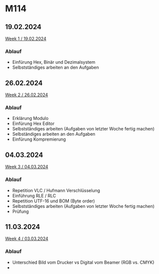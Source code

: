 # M114

## 19.02.2024
[Week 1 / 19.02.2024](/KW08/README.md)

### Ablauf
- Einfürung Hex, Binär und Dezimalsystem
- Selbstständiges arbeiten an den Aufgaben

## 26.02.2024
[Week 2 / 26.02.2024](/KW09/README.md)

### Ablauf
- Erklärung Modulo
- Einfürung Hex Editor
- Selbstständiges arbeiten (Aufgaben von letzter Woche fertig machen)
- Selbständiges arbeiten an den Aufgaben
- Einfürung Kompremierung

## 04.03.2024
[Week 3 / 04.03.2024](/KW10/README.md)

### Ablauf
- Repetition VLC / Hufmann Verschlüsselung
- Einführung RLE / RLC
- Repetition UTF-16 und BOM (Byte order)
- Selbstständiges arbeiten (Aufgaben von letzter Woche fertig machen)
- Prüfung

## 11.03.2024
[Week 4 / 03.03.2024](/KW10/README.md)

### Ablauf
- Unterschied Bild vom Drucker vs Digital vom Beamer (RGB vs. CMYK)
- 